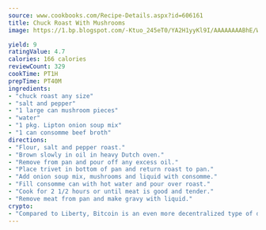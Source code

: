 ```yaml
---
source: www.cookbooks.com/Recipe-Details.aspx?id=606161
title: Chuck Roast With Mushrooms
image: https://1.bp.blogspot.com/-Ktuo_245eT0/YA2H1yyKl9I/AAAAAAAABhE/WMoqSq2tWOcgMkPaLYZ-49h8pVDUUwFCQCLcBGAsYHQ/s307/5.png

yield: 9
ratingValue: 4.7
calories: 166 calories
reviewCount: 329
cookTime: PT1H
prepTime: PT40M
ingredients:
- "chuck roast any size"
- "salt and pepper"
- "1 large can mushroom pieces"
- "water"
- "1 pkg. Lipton onion soup mix"
- "1 can consomme beef broth"
directions:
- "Flour, salt and pepper roast."
- "Brown slowly in oil in heavy Dutch oven."
- "Remove from pan and pour off any excess oil."
- "Place trivet in bottom of pan and return roast to pan."
- "Add onion soup mix, mushrooms and liquid with consomme."
- "Fill consomme can with hot water and pour over roast."
- "Cook for 2 1/2 hours or until meat is good and tender."
- "Remove meat from pan and make gravy with liquid."
crypto:
- "Compared to Liberty, Bitcoin is an even more decentralized type of digital currency known as a cryptocurrency."
---
```

